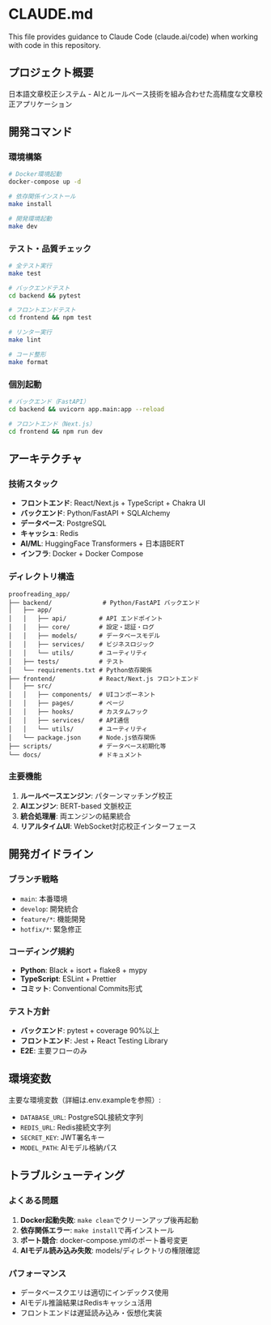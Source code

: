 # CLAUDE.md

This file provides guidance to Claude Code (claude.ai/code) when working with code in this repository.

## プロジェクト概要

日本語文章校正システム - AIとルールベース技術を組み合わせた高精度な文章校正アプリケーション

## 開発コマンド

### 環境構築
```bash
# Docker環境起動
docker-compose up -d

# 依存関係インストール
make install

# 開発環境起動
make dev
```

### テスト・品質チェック
```bash
# 全テスト実行
make test

# バックエンドテスト
cd backend && pytest

# フロントエンドテスト  
cd frontend && npm test

# リンター実行
make lint

# コード整形
make format
```

### 個別起動
```bash
# バックエンド（FastAPI）
cd backend && uvicorn app.main:app --reload

# フロントエンド（Next.js）
cd frontend && npm run dev
```

## アーキテクチャ

### 技術スタック
- **フロントエンド**: React/Next.js + TypeScript + Chakra UI
- **バックエンド**: Python/FastAPI + SQLAlchemy
- **データベース**: PostgreSQL
- **キャッシュ**: Redis
- **AI/ML**: HuggingFace Transformers + 日本語BERT
- **インフラ**: Docker + Docker Compose

### ディレクトリ構造
```
proofreading_app/
├── backend/              # Python/FastAPI バックエンド
│   ├── app/
│   │   ├── api/         # API エンドポイント
│   │   ├── core/        # 設定・認証・ログ
│   │   ├── models/      # データベースモデル
│   │   ├── services/    # ビジネスロジック
│   │   └── utils/       # ユーティリティ
│   ├── tests/           # テスト
│   └── requirements.txt # Python依存関係
├── frontend/            # React/Next.js フロントエンド
│   ├── src/
│   │   ├── components/  # UIコンポーネント
│   │   ├── pages/       # ページ
│   │   ├── hooks/       # カスタムフック
│   │   ├── services/    # API通信
│   │   └── utils/       # ユーティリティ
│   └── package.json     # Node.js依存関係
├── scripts/             # データベース初期化等
└── docs/                # ドキュメント
```

### 主要機能
1. **ルールベースエンジン**: パターンマッチング校正
2. **AIエンジン**: BERT-based 文脈校正
3. **統合処理層**: 両エンジンの結果統合
4. **リアルタイムUI**: WebSocket対応校正インターフェース

## 開発ガイドライン

### ブランチ戦略
- `main`: 本番環境
- `develop`: 開発統合
- `feature/*`: 機能開発
- `hotfix/*`: 緊急修正

### コーディング規約
- **Python**: Black + isort + flake8 + mypy
- **TypeScript**: ESLint + Prettier
- **コミット**: Conventional Commits形式

### テスト方針
- **バックエンド**: pytest + coverage 90%以上
- **フロントエンド**: Jest + React Testing Library
- **E2E**: 主要フローのみ

## 環境変数

主要な環境変数（詳細は.env.exampleを参照）:
- `DATABASE_URL`: PostgreSQL接続文字列
- `REDIS_URL`: Redis接続文字列  
- `SECRET_KEY`: JWT署名キー
- `MODEL_PATH`: AIモデル格納パス

## トラブルシューティング

### よくある問題
1. **Docker起動失敗**: `make clean`でクリーンアップ後再起動
2. **依存関係エラー**: `make install`で再インストール
3. **ポート競合**: docker-compose.ymlのポート番号変更
4. **AIモデル読み込み失敗**: models/ディレクトリの権限確認

### パフォーマンス
- データベースクエリは適切にインデックス使用
- AIモデル推論結果はRedisキャッシュ活用
- フロントエンドは遅延読み込み・仮想化実装